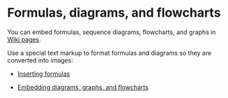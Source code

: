 # Formulas, diagrams, and flowcharts

You can embed formulas, sequence diagrams, flowcharts, and graphs in [Wiki pages](pages-types.md#page).

Use a special text markup to format formulas and diagrams so they are converted into images:

* [Inserting formulas](static-markup/formulas.md)

* [Embedding diagrams, graphs, and flowcharts](static-markup/diagram.md)

